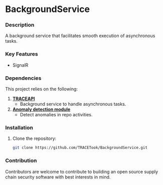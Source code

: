 # BackgroundService



### Description
A background service that facilitates smooth execution of asynchronous tasks.
### Key Features
- SignalR

### Dependencies
This project relies on the following:
1. **[TRACEAPI](https://github.com/TRACETool/TRACEAPI)**
   - Background service to handle asynchronous tasks.
2. **[Anomaly detection module](https://github.com/TRACETool/AnomalyModule)**
   - Detect anomalies in repo activities.

### Installation
1. Clone the repository:
   ```bash
   git clone https://github.com/TRACETook/BackgroundService.git

### Contribution
 Contributors are welcome to contribute to building an open source supply chain security software with best interests in mind.

 
